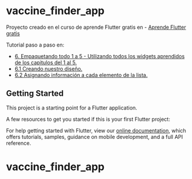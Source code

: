 # vaccine_finder_app

Proyecto creado en el curso de aprende Flutter gratis en - [Aprende Flutter gratis](https://capitanapps.com/curso-flutter-temario)

Tutorial paso a paso en:
- [6. Empaquetando todo 1 a 5 - Utilizando todos los widgets aprendidos de los capitulos del 1 al 5.](https://capitanapps.com/curso-flutter-temario)
- [6.1 Creando nuestro diseño.](https://github.com/capps99/vaccine_finder_app/tree/6.1-personalizacion-list-view)
- [6.2 Asignando información a cada elemento de la lista.](https://github.com/capps99/vaccine_finder_app/tree/6.2-creando-modelos)

## Getting Started

This project is a starting point for a Flutter application.

A few resources to get you started if this is your first Flutter project:

For help getting started with Flutter, view our
[online documentation](https://flutter.dev/docs), which offers tutorials,
samples, guidance on mobile development, and a full API reference.
# vaccine_finder_app

